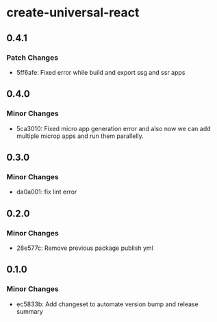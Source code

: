 # create-universal-react

## 0.4.1

### Patch Changes

- 5ff6afe: Fixed error while build and export ssg and ssr apps

## 0.4.0

### Minor Changes

- 5ca3010: Fixed micro app generation error and also now we can add multiple microp apps and run them parallelly.

## 0.3.0

### Minor Changes

- da0a001: fix lint error

## 0.2.0

### Minor Changes

- 28e577c: Remove previous package publish yml

## 0.1.0

### Minor Changes

- ec5833b: Add changeset to automate version bump and release summary
